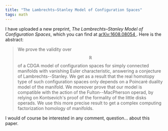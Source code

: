 ```yaml
---
title: "The Lambrechts–Stanley Model of Configuration Spaces"
tags: math
---
```


I have uploaded a new preprint, *The Lambrechts–Stanley Model of Configuration Spaces*, which you can find at [arXiv:1608.08054 ](http://arxiv.org/abs/1608.08054). Here is the abstract:

> We prove the validity over $$\mathbb{R}$$ of a CDGA model of configuration spaces for simply connected manifolds with vanishing Euler characteristic, answering a conjecture of Lambrechts--Stanley. We get as a result that the real homotopy type of such configuration spaces only depends on a Poincaré duality model of the manifold. We moreover prove that our model is compatible with the action of the Fulton--MacPherson operad, by relying on Kontsevich's proof of the formality of the little disks operads. We use this more precise result to get a complex computing factorization homology of manifolds.

I would of course be interested in any comment, question... about this paper.
